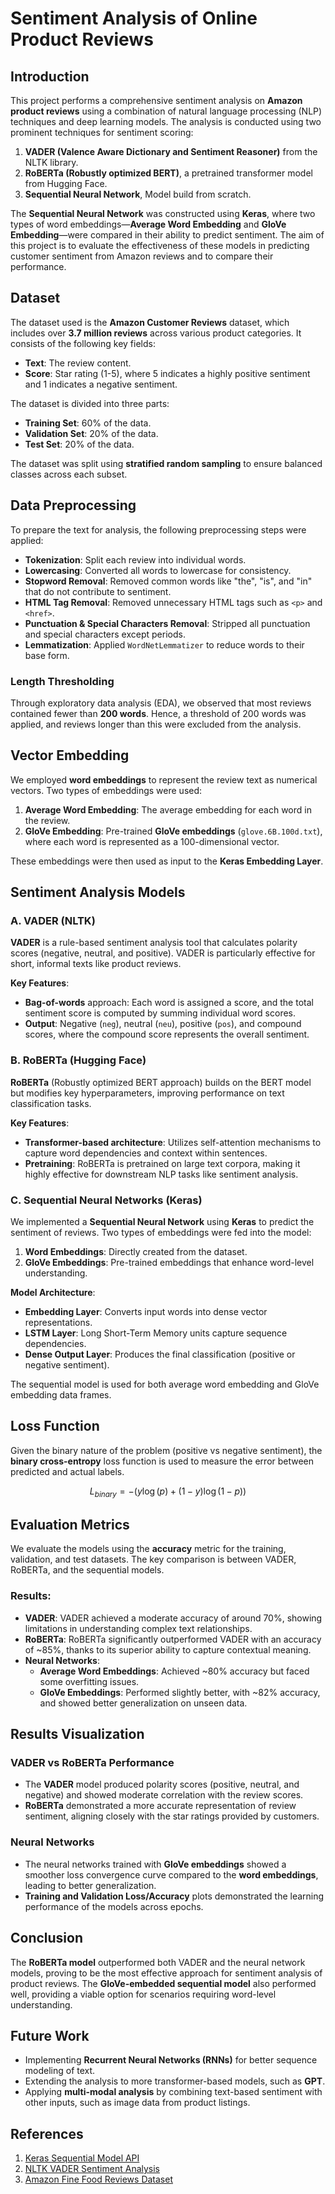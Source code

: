 
# Sentiment Analysis of Online Product Reviews

## Introduction
This project performs a comprehensive sentiment analysis on **Amazon product reviews** using a combination of natural language processing (NLP) techniques and deep learning models. The analysis is conducted using two prominent techniques for sentiment scoring:
1. **VADER (Valence Aware Dictionary and Sentiment Reasoner)** from the NLTK library.
2. **RoBERTa (Robustly optimized BERT)**, a pretrained transformer model from Hugging Face.
3. **Sequential Neural Network**, Model build from scratch.

The **Sequential Neural Network** was constructed using **Keras**, where two types of word embeddings—**Average Word Embedding** and **GloVe Embedding**—were compared in their ability to predict sentiment. The aim of this project is to evaluate the effectiveness of these models in predicting customer sentiment from Amazon reviews and to compare their performance.

## Dataset
The dataset used is the **Amazon Customer Reviews** dataset, which includes over **3.7 million reviews** across various product categories. It consists of the following key fields:
- **Text**: The review content.
- **Score**: Star rating (1-5), where 5 indicates a highly positive sentiment and 1 indicates a negative sentiment.

The dataset is divided into three parts:
- **Training Set**: 60% of the data.
- **Validation Set**: 20% of the data.
- **Test Set**: 20% of the data.

The dataset was split using **stratified random sampling** to ensure balanced classes across each subset.

## Data Preprocessing
To prepare the text for analysis, the following preprocessing steps were applied:
- **Tokenization**: Split each review into individual words.
- **Lowercasing**: Converted all words to lowercase for consistency.
- **Stopword Removal**: Removed common words like "the", "is", and "in" that do not contribute to sentiment.
- **HTML Tag Removal**: Removed unnecessary HTML tags such as `<p>` and `<href>`.
- **Punctuation & Special Characters Removal**: Stripped all punctuation and special characters except periods.
- **Lemmatization**: Applied `WordNetLemmatizer` to reduce words to their base form.

### Length Thresholding
Through exploratory data analysis (EDA), we observed that most reviews contained fewer than **200 words**. Hence, a threshold of 200 words was applied, and reviews longer than this were excluded from the analysis.

## Vector Embedding
We employed **word embeddings** to represent the review text as numerical vectors. Two types of embeddings were used:
1. **Average Word Embedding**: The average embedding for each word in the review.
2. **GloVe Embedding**: Pre-trained **GloVe embeddings** (`glove.6B.100d.txt`), where each word is represented as a 100-dimensional vector.

These embeddings were then used as input to the **Keras Embedding Layer**.

## Sentiment Analysis Models

### A. VADER (NLTK)
**VADER** is a rule-based sentiment analysis tool that calculates polarity scores (negative, neutral, and positive). VADER is particularly effective for short, informal texts like product reviews.

**Key Features**:
- **Bag-of-words** approach: Each word is assigned a score, and the total sentiment score is computed by summing individual word scores.
- **Output**: Negative (`neg`), neutral (`neu`), positive (`pos`), and compound scores, where the compound score represents the overall sentiment.

### B. RoBERTa (Hugging Face)
**RoBERTa** (Robustly optimized BERT approach) builds on the BERT model but modifies key hyperparameters, improving performance on text classification tasks.

**Key Features**:
- **Transformer-based architecture**: Utilizes self-attention mechanisms to capture word dependencies and context within sentences.
- **Pretraining**: RoBERTa is pretrained on large text corpora, making it highly effective for downstream NLP tasks like sentiment analysis.

### C. Sequential Neural Networks (Keras)
We implemented a **Sequential Neural Network** using **Keras** to predict the sentiment of reviews. Two types of embeddings were fed into the model:
1. **Word Embeddings**: Directly created from the dataset.
2. **GloVe Embeddings**: Pre-trained embeddings that enhance word-level understanding.

**Model Architecture**:
- **Embedding Layer**: Converts input words into dense vector representations.
- **LSTM Layer**: Long Short-Term Memory units capture sequence dependencies.
- **Dense Output Layer**: Produces the final classification (positive or negative sentiment).

The sequential model is used for both average word embedding and GloVe embedding data frames.

## Loss Function
Given the binary nature of the problem (positive vs negative sentiment), the **binary cross-entropy** loss function is used to measure the error between predicted and actual labels.

$$
L_{binary} = -\left( y \log(p) + (1 - y) \log(1 - p) \right)
$$


## Evaluation Metrics
We evaluate the models using the **accuracy** metric for the training, validation, and test datasets. The key comparison is between VADER, RoBERTa, and the sequential models.

### Results:
- **VADER**: VADER achieved a moderate accuracy of around 70%, showing limitations in understanding complex text relationships.
- **RoBERTa**: RoBERTa significantly outperformed VADER with an accuracy of ~85%, thanks to its superior ability to capture contextual meaning.
- **Neural Networks**:
  - **Average Word Embeddings**: Achieved ~80% accuracy but faced some overfitting issues.
  - **GloVe Embeddings**: Performed slightly better, with ~82% accuracy, and showed better generalization on unseen data.

## Results Visualization

### VADER vs RoBERTa Performance
- The **VADER** model produced polarity scores (positive, neutral, and negative) and showed moderate correlation with the review scores.
- **RoBERTa** demonstrated a more accurate representation of review sentiment, aligning closely with the star ratings provided by customers.

### Neural Networks
- The neural networks trained with **GloVe embeddings** showed a smoother loss convergence curve compared to the **word embeddings**, leading to better generalization.
- **Training and Validation Loss/Accuracy** plots demonstrated the learning performance of the models across epochs.

## Conclusion
The **RoBERTa model** outperformed both VADER and the neural network models, proving to be the most effective approach for sentiment analysis of product reviews. The **GloVe-embedded sequential model** also performed well, providing a viable option for scenarios requiring word-level understanding.

## Future Work
- Implementing **Recurrent Neural Networks (RNNs)** for better sequence modeling of text.
- Extending the analysis to more transformer-based models, such as **GPT**.
- Applying **multi-modal analysis** by combining text-based sentiment with other inputs, such as image data from product listings.

## References
1. [Keras Sequential Model API](https://keras.io/api/models/sequential/)
2. [NLTK VADER Sentiment Analysis](https://www.nltk.org/api/nltk.sentiment.vader.html)
3. [Amazon Fine Food Reviews Dataset](https://www.kaggle.com/datasets/snap/amazon-fine-food-reviews)

